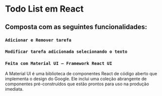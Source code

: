 # Todo List em React

## Composta com as seguintes funcionalidades:

### `Adicionar e Remover tarefa`
### `Modificar tarefa adicionada selecionando o texto`
### `Feita com Material UI – Framework React UI`
<p>A Material UI é uma biblioteca de componentes React de código aberto que implementa o design do Google. Ele inclui uma coleção abrangente de componentes pré-construídos que estão prontos para uso na produção imediata.</p>

